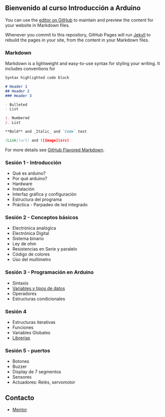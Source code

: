 ## Bienvenido al curso Introducción a Arduino

You can use the [editor on GitHub](https://github.com/marcogutama/arduino/edit/master/index.md) to maintain and preview the content for your website in Markdown files.

Whenever you commit to this repository, GitHub Pages will run [Jekyll](https://jekyllrb.com/) to rebuild the pages in your site, from the content in your Markdown files.

### Markdown

Markdown is a lightweight and easy-to-use syntax for styling your writing. It includes conventions for

```markdown
Syntax highlighted code block

# Header 1
## Header 2
### Header 3

- Bulleted
- List

1. Numbered
2. List

**Bold** and _Italic_ and `Code` text

[Link](url) and ![Image](src)
```

For more details see [GitHub Flavored Markdown](https://guides.github.com/features/mastering-markdown/).

### Sesión 1 - Introducción
- Qué es arduino?
- Por qué arduino?
- Hardware
- Instalación
- Interfaz gráfica y configuración
- Estructura del programa
- Práctica - Parpadeo de led integrado

### Sesión 2 - Conceptos básicos

- Electrónica analógica
- Electrónica Digital
- Sistema binario
- Ley de ohm
- Resistencias en Serie y paralelo
- Código de colores
- Uso del multímetro

### Sesión 3 - Programación en Arduino
- Sintaxis
- [Variables y tipos de datos](https://www.arduino.cc/reference/en/)
- Operadores
- Estructuras condicionales

### Sesión 4
- Estructuras iterativas
- Funciones 
- Variables Globales
- [Librerías](https://www.arduino.cc/en/Reference/Libraries)

### Sesión 5  -  puertos
- Botones
- Buzzer
- Display de  7 segmentos
- Sensores
- Actuadores: Relés, servomotor

## Contacto
- [Mentor](https://www.facebook.com/MentorECU/)
